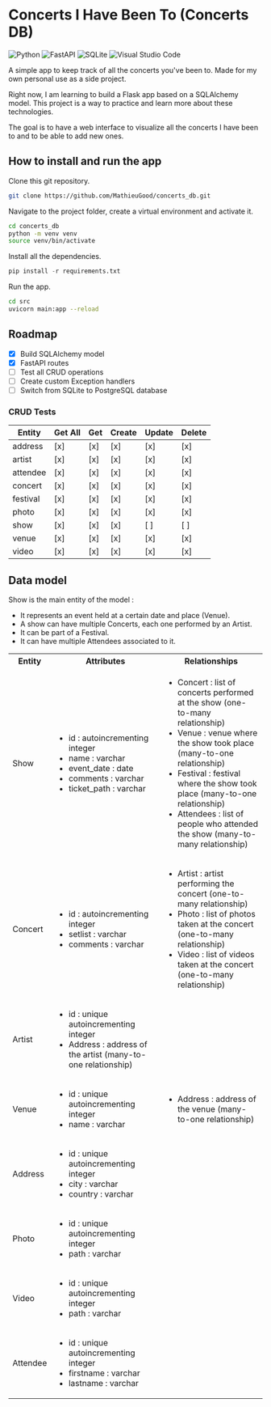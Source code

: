 # Concerts I Have Been To (Concerts DB)

![Python](https://img.shields.io/badge/python-3670A0?style=for-the-badge&logo=python&logoColor=ffdd54) ![FastAPI](https://img.shields.io/badge/FastAPI-005571?style=for-the-badge&logo=fastapi) ![SQLite](https://img.shields.io/badge/sqlite-%2307405e.svg?style=for-the-badge&logo=sqlite&logoColor=white) ![Visual Studio Code](https://img.shields.io/badge/Visual%20Studio%20Code-0078d7.svg?style=for-the-badge&logo=visual-studio-code&logoColor=white)

A simple app to keep track of all the concerts you've been to. Made for my own personal use as a side project.

Right now, I am learning to build a Flask app based on a SQLAlchemy model. This project is a way to practice and learn more about these technologies.

The goal is to have a web interface to visualize all the concerts I have been to and to be able to add new ones.

## How to install and run the app

Clone this git repository.

```bash
git clone https://github.com/MathieuGood/concerts_db.git
```

Navigate to the project folder, create a virtual environment and activate it.

```bash
cd concerts_db
python -m venv venv
source venv/bin/activate
```

Install all the dependencies.

```python
pip install -r requirements.txt
```

Run the app.

```bash
cd src
uvicorn main:app --reload
```

## Roadmap

-   [x] Build SQLAlchemy model
-   [x] FastAPI routes
-   [ ] Test all CRUD operations
-   [ ] Create custom Exception handlers
-   [ ] Switch from SQLite to PostgreSQL database

### CRUD Tests

| Entity   | Get All | Get | Create | Update | Delete |
| -------- | ------- | --- | ------ | ------ | ------ |
| address  | [x]     | [x] | [x]    | [x]    | [x]    |
| artist   | [x]     | [x] | [x]    | [x]    | [x]    |
| attendee | [x]     | [x] | [x]    | [x]    | [x]    |
| concert  | [x]     | [x] | [x]    | [x]    | [x]    |
| festival | [x]     | [x] | [x]    | [x]    | [x]    |
| photo    | [x]     | [x] | [x]    | [x]    | [x]    |
| show     | [x]     | [x] | [x]    | [ ]    | [ ]    |
| venue    | [x]     | [x] | [x]    | [x]    | [x]    |
| video    | [x]     | [x] | [x]    | [x]    | [x]    |

## Data model

Show is the main entity of the model :

-   It represents an event held at a certain date and place (Venue).
-   A show can have multiple Concerts, each one performed by an Artist.
-   It can be part of a Festival.
-   It can have multiple Attendees associated to it.

<table>
    <tbody>
        <tr>
            <th>Entity</th>
            <th>Attributes</th>
            <th>Relationships</th>
        </tr>
         <tr>
            <td>Show</td>
            <td>
                <ul>
                    <li>id : autoincrementing integer</li>
                    <li>name : varchar</li>
                    <li>event_date : date</li>
                    <li>comments : varchar</li>
                    <li>ticket_path : varchar</li>
                </ul>
            </td>
            <td>
                <ul>
                    <li>Concert : list of concerts performed at the show (one-to-many relationship)</li>
                    <li>Venue : venue where the show took place (many-to-one relationship)</li>
                    <li>Festival : festival where the show took place (many-to-one relationship)</li>
                    <li>Attendees : list of people who attended the show (many-to-many relationship)</li>
                </ul>
            </td>
        </tr>
        <tr>
            <td>Concert</td>
            <td>
                <ul>
                    <li>id : autoincrementing integer</li>
                    <li>setlist : varchar</li>
                    <li>comments : varchar</li>
                </ul>
            </td>
            <td>
                <ul>
                    <li>Artist : artist performing the concert (one-to-many relationship)</li>
                    <li>Photo : list of photos taken at the concert (one-to-many relationship)</li>
                    <li>Video : list of videos taken at the concert (one-to-many relationship)</li>
                </ul>
            </td>
        </tr>
        <tr>
            <td>Artist</td>
            <td>
                <ul>
                    <li>id : unique autoincrementing integer</li>
                    <li>Address : address of the artist (many-to-one relationship)</li>
                </ul>
            </td>
            <td>
            </td>
        </tr>
        <tr>
            <td>Venue</td>
            <td>
                <ul>
                    <li>id : unique autoincrementing integer</li>
                    <li>name : varchar</li>
                </ul>
            </td>
            <td>
                <ul>
                    <li>Address : address of the venue (many-to-one relationship)</li>
                </ul>
            </td>
        </tr>
        <tr>
            <td>Address</td>
            <td>
                <ul>
                    <li>id : unique autoincrementing integer</li>
                    <li>city : varchar</li>
                    <li>country : varchar</li>
                </ul>
            </td>
            <td></td>
        </tr>
        <tr>
            <td>Photo</td>
            <td>
                <ul>
                    <li>id : unique autoincrementing integer</li>
                    <li>path : varchar</li>
                </ul>
            </td>
            <td></td>
        </tr>
        <tr>
            <td>Video</td>
            <td>
                <ul>
                    <li>id : unique autoincrementing integer</li>
                    <li>path : varchar</li>
                </ul>
            </td>
            <td></td>
        </tr>
        <tr>
            <td>Attendee</td>
            <td>
                <ul>
                    <li>id : unique autoincrementing integer</li>
                    <li>firstname : varchar</li>
                    <li>lastname : varchar</li>
                </ul>
            </td>
            <td></td>
    </tbody>
</table>
